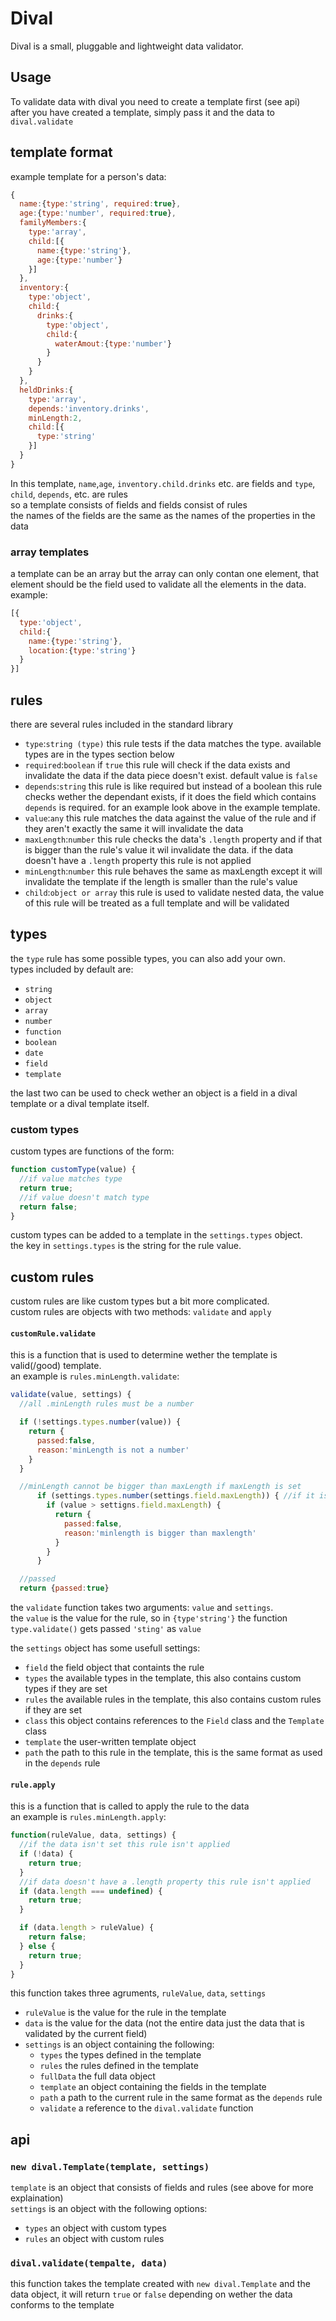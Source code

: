 # Dival
Dival is a small, pluggable and lightweight data validator.

## Usage
To validate data with dival you need to create a template first (see api)  
after you have created a template, simply pass it and the data to `dival.validate`

## template format
example template for a person's data:  
```js
{
  name:{type:'string', required:true},
  age:{type:'number', required:true},
  familyMembers:{
    type:'array',
    child:[{
      name:{type:'string'},
      age:{type:'number'}
    }]
  },
  inventory:{
    type:'object',
    child:{
      drinks:{
        type:'object',
        child:{
          waterAmout:{type:'number'}
        }
      }
    }
  },
  heldDrinks:{
    type:'array',
    depends:'inventory.drinks',
    minLength:2,
    child:[{
      type:'string'
    }]
  }
}
```
In this template, `name`,`age`, `inventory.child.drinks` etc. are fields and `type`, `child`, `depends`, etc. are rules  
so a template consists of fields and fields consist of rules  
the names of the fields are the same as the names of the properties in the data

### array templates
a template can be an array but the array can only contan one element, that element should be the field used to validate all the elements in the data.  
example:
```js
[{
  type:'object',
  child:{
    name:{type:'string'},
    location:{type:'string'}
  }
}]
```

## rules
there are several rules included in the standard library
- `type`:`string (type)` this rule tests if the data matches the type. available types are in the types section below
- `required`:`boolean` if `true` this rule will check if the data exists and invalidate the data if the data piece doesn't exist. default value is `false`
- `depends`:`string` this rule is like required but instead of a boolean this rule checks wether the dependant exists, if it does the field which contains `depends` is required. for an example look above in the example template.
- `value`:`any` this rule matches the data against the value of the rule and if they aren't exactly the same it will invalidate the data
- `maxLength`:`number` this rule checks the data's `.length` property and if that is bigger than the rule's value it wil invalidate the data. if the data doesn't have a `.length` property this rule is not applied
- `minLength`:`number` this rule behaves the same as maxLength except it will invalidate the template if the length is smaller than the rule's value
- `child`:`object or array` this rule is used to validate nested data, the value of this rule will be treated as a full template and will be validated

## types
the `type` rule has some possible types, you can also add your own.  
types included by default are:
- `string`
- `object`
- `array`
- `number`
- `function`
- `boolean`
- `date`
- `field`
- `template`

the last two can be used to check wether an object is a field in a dival template or a dival template itself.

### custom types
custom types are functions of the form:
```js
function customType(value) {
  //if value matches type
  return true;
  //if value doesn't match type
  return false;
}
```

custom types can be added to a template in the `settings.types` object.  
the key in `settings.types` is the string for the rule value.
## custom rules
custom rules are like custom types but a bit more complicated.  
custom rules are objects with two methods: `validate` and `apply`  
#### `customRule.validate`
this is a function that is used to determine wether the template is valid(/good) template.  
an example is `rules.minLength.validate`:
```js
validate(value, settings) {
  //all .minLength rules must be a number

  if (!settings.types.number(value)) {
    return {
      passed:false,
      reason:'minLength is not a number'
    }
  }

  //minLength cannot be bigger than maxLength if maxLength is set
      if (settings.types.number(settings.field.maxLength)) { //if it is set (and a number)
        if (value > settigns.field.maxLength) {
          return {
            passed:false,
            reason:'minlength is bigger than maxlength'
          }
        }
      }

  //passed
  return {passed:true}
```

the `validate` function takes two arguments: `value` and `settings`.  
the `value` is the value for the rule, so in `{type'string'}` the function `type.validate()` gets passed `'sting'` as `value`

the `settings` object has some usefull settings:
- `field` the field object that containts the rule
- `types` the available types in the template, this also contains custom types if they are set
- `rules` the available rules in the template, this also contains custom rules if they are set
- `class` this object contains references to the `Field` class and the `Template` class
- `template` the user-written template object
- `path` the path to this rule in the template, this is the same format as used in the `depends` rule

#### `rule.apply`
this is a function that is called to apply the rule to the data  
an example is `rules.minLength.apply`:
```js
function(ruleValue, data, settings) {
  //if the data isn't set this rule isn't applied
  if (!data) {
    return true;
  }
  //if data doesn't have a .length property this rule isn't applied
  if (data.length === undefined) {
    return true;
  }

  if (data.length > ruleValue) {
    return false;
  } else {
    return true;
  }
}
```
this function takes three agruments, `ruleValue`, `data`, `settings`
- `ruleValue` is the value for the rule in the template
- `data` is the value for the data (not the entire data just the data that is validated by the current field)
- `settings` is an object containing the following:
  * `types` the types defined in the template
  * `rules` the rules defined in the template
  * `fullData` the full data object
  * `template` an object containing the fields in the template
  * `path` a path to the current rule in the same format as the `depends` rule
  * `validate` a reference to the `dival.validate` function

## api
### `new dival.Template(template, settings)`
`template` is an object that consists of fields and rules (see above for more explaination)  
`settings` is an object with the following options:
- `types` an object with custom types
- `rules` an object with custom rules

### `dival.validate(tempalte, data)`
this function takes the template created with `new dival.Template` and the data object, it will return `true` or `false` depending on wether the data conforms to the template
